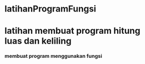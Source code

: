 # latihanProgramFungsi
<h1>latihan membuat program hitung luas dan keliling</h1>
<h3>membuat program menggunakan fungsi</h3>
